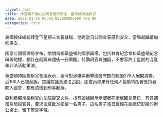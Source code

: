 ```yaml
---
layout: post
title: 拜登稱不擔心公開宣誓的安全　當局續加強保安　
date: 2021-01-16 06:06:03.000000000 +08:00
categories: rthk
---
```


美國候任總統拜登下星期三宣誓就職，他對當日公開宣誓感到安全，當局就繼續加強保安。

國家公園管理局宣布，關閉首都華盛頓的國家廣場，包括林肯紀念堂和華盛頓紀念碑等地標，預計在就職典禮後一日重開。特勤局官員強調，不會容許上星期的混亂和非法活動重演。

華盛頓特區檢察官舍溫表示，至今對涉嫌與衝擊國會有關的超過275人展開調查，近100人已被起訴。眾議院議長波洛西說，國會內如果有任何人協助特朗普支持者闖入國會，都應該遭到刑事起訴。

亞利桑那州檢察官向法院提交文件，指有證據顯示示威者在衝擊國會當日，有意捕獲及暗殺官員，要求法官批准扣留一名男子，這名男子當日曾經在副總統彭斯的辦公桌上，留下警告字條。
